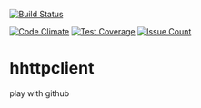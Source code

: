 [![Build Status](https://travis-ci.org/huihe/hhttpclient.svg?branch=master)](https://travis-ci.org/huihe/hhttpclient)

[![Code Climate](https://codeclimate.com/github/huihe/hhttpclient/badges/gpa.svg)](https://codeclimate.com/github/huihe/hhttpclient)
[![Test Coverage](https://codeclimate.com/github/huihe/hhttpclient/badges/coverage.svg)](https://codeclimate.com/github/huihe/hhttpclient/coverage)
[![Issue Count](https://codeclimate.com/github/huihe/hhttpclient/badges/issue_count.svg)](https://codeclimate.com/github/huihe/hhttpclient)

# hhttpclient
play with github
